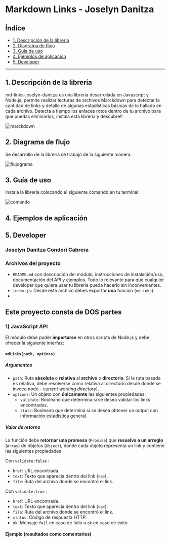 # Markdown Links - Joselyn Danitza

## Índice

* [1. Descripción de la librería](#1-Descripción-de-la-librería)
* [2. Diagrama de flujo](#2-Diagrama-de-flujo)
* [3. Guía de uso](#3-Guía-de-uso)
* [4. Ejemplos de aplicación](#4-Ejemplos-de-aplicación)
* [5. Developer](#5-Developer)

***

## 1. Descripción de la librería
md-links-joselyn-danitza es una librería desarrollada en Javascript y Node.js, permite realizar lecturas de archivos Marckdown para detectar la cantidad de links  y detalle de algunas estadísticas básicas de lo hallado en cada archivo. Detecta a tiempo los enlaces rotos dentro de tu archivo para que puedas eliminarlos, instala está librería y descubre!!

![marckdown](../image/marckdown.jpg)

## 2. Diagrama de flujo
Se desarrollo de la librería se trabajo de la siguiente manera:

![flujograma](../image/md-links-diagrama.png)

## 3. Guía de uso
Instala la librería colocando el siguiente comando en tu terminal:

![comando](../image/install-mdlinks.png)

## 4. Ejemplos de aplicación


## 5. Developer
### Joselyn Danitza Condori Cabrera


### Archivos del proyecto

* `README.md` con descripción del módulo, instrucciones de instalación/uso,
  documentación del API y ejemplos. Todo lo relevante para que cualquier
  developer que quiera usar tu librería pueda hacerlo sin inconvenientes.
* `index.js`: Desde este archivo debes exportar **una** función (`mdLinks`).
* 

## Este proyecto consta de DOS partes

### 1) JavaScript API

El módulo debe poder **importarse** en otros scripts de Node.js y debe ofrecer la
siguiente interfaz:

#### `mdLinks(path, options)`

##### Argumentos

* `path`: Ruta **absoluta** o **relativa** al **archivo** o **directorio**.
Si la ruta pasada es relativa, debe resolverse como relativa al directorio
desde donde se invoca node - _current working directory_).
* `options`: Un objeto con **únicamente** las siguientes propiedades:
  - `validate`: Booleano que determina si se desea validar los links
    encontrados.
  - `stats`: Booleano que determina si se desea obtener un output
    con información estadística general.

##### Valor de retorno

La función debe **retornar una promesa** (`Promise`) que **resuelva a un arreglo**
(`Array`) de objetos (`Object`), donde cada objeto representa un link y contiene
las siguientes propiedades

Con `validate:false` :

* `href`: URL encontrada.
* `text`: Texto que aparecía dentro del link (`<a>`).
* `file`: Ruta del archivo donde se encontró el link.

Con `validate:true` :

* `href`: URL encontrada.
* `text`: Texto que aparecía dentro del link (`<a>`).
* `file`: Ruta del archivo donde se encontró el link.
* `status`: Código de respuesta HTTP.
* `ok`: Mensaje `fail` en caso de fallo u `ok` en caso de éxito.

#### Ejemplo (resultados como comentarios)